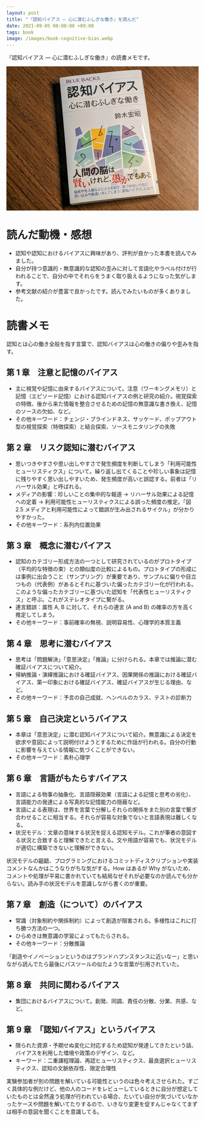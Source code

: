 ```yaml
---
layout: post
title: "『認知バイアス ― 心に潜むふしぎな働き』を読んだ"
date: 2021-09-05 00:00:00 +09:00
tags: book
image: /images/book-cognitive-bias.webp
---
```


『認知バイアス ― 心に潜むふしぎな働き』の読書メモです。

![表紙](/images/book-cognitive-bias.webp)

# 読んだ動機・感想

- 認知や認知におけるバイアスに興味があり、評判が良かった本書を読んでみました。
- 自分が持つ意識的・無意識的な認知の歪みに対して言語化やラベル付けが行われることで、自分の中でそれらをうまく取り扱えるようになった気がします。
- 参考文献の紹介が豊富で良かったです。読んでみたいものが多くありました。

# 読書メモ

認知とは心の働き全般を指す言葉で、認知バイアスは心の働きの偏りや歪みを指す。

## 第 1 章　注意と記憶のバイアス

- 主に視覚や記憶に由来するバイアスについて。注意（ワーキングメモリ）と記憶（エピソード記憶）における認知バイアスの例と研究の紹介。視覚探索の特徴、後から来た情報を整合させるための記憶の無意識な書き換え、記憶のソースの欠如、など。
- その他キーワード：チェンジ・ブラインドネス、サッケード、ポップアウト型の視覚探索（特徴探索）と結合探索、ソースモニタリングの失敗

## 第 2 章　リスク認知に潜むバイアス

- 思いつきやすさや思い出しやすさで発生頻度を判断してしまう「利用可能性ヒューリスティクス」について。繰り返し出てくることや珍しい事象は記憶に残りやすく思い出しやすいため、発生頻度が高いと誤認する。前者は「リハーサル効果」と呼ばれる。
- メディアの影響：珍しいことの集中的な報道 → リハーサル効果による記憶への定着 → 利用可能性ヒューリスティクスによる誤った頻度の推定。「図 2.5 メディアと利用可能性によって錯誤が生み出されるサイクル」が分かりやすかった。
- その他キーワード：系列内位置効果

## 第 3 章　概念に潜むバイアス

- 認知のカテゴリー形成方法の一つとして研究されているのがプロトタイプ（平均的な特徴の束）との類似度の比較によるもの。プロトタイプの形成には事例に出会うこと（サンプリング）が重要であり、サンプルに偏りや目立つもの（代表例）があるとそれに基づいた偏ったカテゴリー化が行われる。このような偏ったカテゴリーに基づいた認知を「代表性ヒューリスティクス」と呼ぶ。これがステレオタイプに繋がる。
- 連言錯誤：属性 A, B に対して、それらの連言 (A and B) の確率の方を高く推定してしまう。
- その他キーワード：事前確率の無視、説明容易性、心理学的本質主義

## 第 4 章　思考に潜むバイアス

- 思考は「問題解決」「意思決定」「推論」に分けられる。本章では推論に潜む確証バイアスについて紹介。
- 帰納推論・演繹推論における確証バイアス、因果関係の推論における確証バイアス、第一印象における確証バイアス、確証バイアスが生じる理由、など。
- その他キーワード：予言の自己成就、ヘンペルのカラス、テストの診断力

## 第 5 章　自己決定というバイアス

- 本章は「意思決定」に潜む認知バイアスについて紹介。無意識による決定を欲求や意図によって説明付けようとするために作話が行われる。自分の行動に影響を与えている情報に気づくことができない。
- その他キーワード：素朴心理学

## 第 6 章　言語がもたらすバイアス

- 言語による物事の抽象化、言語隠蔽効果（言語による記憶と思考の劣化）、言語能力の発達による写真的な記憶能力の隠蔽など。
- 言語による表現は、世界を言葉で分解しそれらの関係をまた別の言葉で繋ぎ合わせることに相当する。それらが容易な対象でないと言語表現は難しくなる。
- 状況モデル：文章の意味する状況を捉える認知モデル。これが筆者の意図する状況と合致すると理解できたと言える。文や用語が容易でも、状況モデルが適切に構築できないと理解ができない。

状況モデルの齟齬、プログラミングにおけるコミットディスクリプションや実装コメントなんかはこうなりがちな気がする。How はあるが Why がないため、コメントや処理が平易に書かれていても結局なぜそれが必要なのか読んでも分からない。読み手の状況モデルを意識しながら書くのが重要。

## 第 7 章　創造（について）のバイアス

- 常識（対象制約や関係制約）によって創造が阻害される。多様性はこれに打ち勝つ方法の一つ。
- ひらめきは無意識の学習によってもたらされる。
- その他キーワード：分散推論

「創造やイノベーションというのはプランドハプンスタンスに近いなー」と思いながら読んでたら最後にパスツールの似たような言葉が引用されていた。

## 第 8 章　共同に関わるバイアス

- 集団におけるバイアスについて。創発、同調、責任の分散、分業、共感、など。

## 第 9 章　「認知バイアス」というバイアス

- 限られた資源・予期せぬ変化に対応するため認知が発達してきたという話、バイアスを利用した環境や政策のデザイン、など。
- キーワード：二重課程理論、再認ヒューリスティクス、最良選択ヒューリスティクス、認知の文脈依存性、限定合理性

実験参加者が別の問題を解いている可能性というのは色々考えさせられた。すごく具体的な例だけど、他の人のコードをレビューしているときに自分が想定していたものとは全然違う処理が行われている場合、たいてい自分が気づいていなかったケースや問題を解いてたりするので、いきなり変更を促すんじゃなくてまずは相手の意図を聞くことを意識してる。